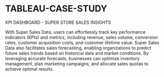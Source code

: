 # TABLEAU-CASE-STUDY
KPI DASHBOARD - SUPER STORE SALES INSIGHTS

With Super Sales Data, users can effortlessly track key performance indicators (KPIs) and metrics, including revenue, sales volume, conversion rates, customer acquisition costs, and customer lifetime value.
Super Sales Data also facilitates sales forecasting, enabling organizations to predict future sales trends based on historical data and market conditions. By leveraging accurate forecasts, businesses can optimize inventory management, plan marketing campaigns, and allocate sales quotas to achieve optimal results.
